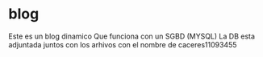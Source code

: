 # blog
Este es un blog dinamico
Que funciona con un SGBD (MYSQL)
La DB esta adjuntada juntos con los arhivos con el nombre de  caceres11093455
